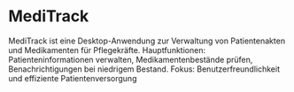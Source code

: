 # MediTrack
MediTrack ist eine Desktop-Anwendung zur Verwaltung von Patientenakten und Medikamenten für Pflegekräfte. Hauptfunktionen: Patienteninformationen verwalten, Medikamentenbestände prüfen, Benachrichtigungen bei niedrigem Bestand. Fokus: Benutzerfreundlichkeit und effiziente Patientenversorgung
